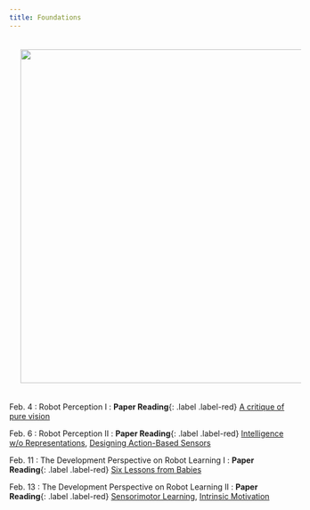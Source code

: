 ```yaml
---
title: Foundations 
---
```


<img src="/real_world_robot_learning_sp25/assets/images/foundations.png" style="width:600px; height:auto; padding:20px;">

Feb. 4
: Robot Perception I 
  : **Paper Reading**{: .label .label-red} 
  [A critique of pure vision](https://papers.cnl.salk.edu/PDFs/A%20Critique%20of%20Pure%20Vision%201994-2933.pdf)

Feb. 6
: Robot Perception II
  : **Paper Reading**{: .label .label-red} [Intelligence w/o Representations](https://people.csail.mit.edu/brooks/papers/representation.pdf), [Designing Action-Based Sensors](https://journals.sagepub.com/doi/pdf/10.1177/027836499501400506?casa_token=4FsQjCIi3gcAAAAA:Iyt1ZXnmbp4vqgpQJBk6qbf2WFLjr0_tYEIaKenEYNYRZShaM3G8jPehatlnYDH9NZlIBLS4wZl6QQ)

Feb. 11
: The Development Perspective on Robot Learning I
  : **Paper Reading**{: .label .label-red} [Six Lessons from Babies](https://cogdev.sitehost.iu.edu/labwork/6_lessons.pdf)

Feb. 13
: The Development Perspective on Robot Learning II
  : **Paper Reading**{: .label .label-red} [Sensorimotor Learning](https://www.nature.com/articles/nrn3112), [Intrinsic Motivation](https://ieeexplore.ieee.org/document/4141061?denied=)
